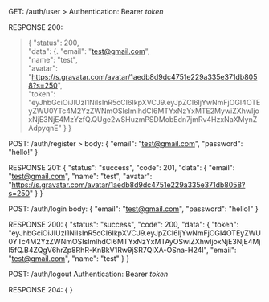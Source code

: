 
GET: /auth/user
      > Authentication: Bearer *token*
      
RESPONSE 200:
> {
    "status": 200,  
    "data": {. 
        "email": "test@gmail.com",  
        "name": "test",  
        "avatar": "https://s.gravatar.com/avatar/1aedb8d9dc4751e229a335e371db8058?s=250",  
        "token": "eyJhbGciOiJIUzI1NiIsInR5cCI6IkpXVCJ9.eyJpZCI6IjYwNmFjOGI4OTEyZWU0YTc4M2YzZWNmOSIsImlhdCI6MTYxNzYxMTE2MywiZXhwIjoxNjE3NjE4MzYzfQ.QUge2wSHuzmPSDMobEdn7jmRv4HzxNaXMynZAdpyqnE" 
    }
}


POST: /auth/register 
      > body: { 
          "email": "test@gmail.com",
          "password": "hello!"
      }
      
RESPONSE 201: 
      {
          "status": "success",
          "code": 201,
          "data": {
              "email": "test@gmail.com",
              "name": "test",
              "avatar": "https://s.gravatar.com/avatar/1aedb8d9dc4751e229a335e371db8058?s=250"
          }
      }

POST: /auth/login
      body: {
          "email": "test@gmail.com",
          "password": "hello!"
      }
      
RESPONSE 200: 
    {
        "status": "success",
        "code": 200,
        "data": {
            "token": "eyJhbGciOiJIUzI1NiIsInR5cCI6IkpXVCJ9.eyJpZCI6IjYwNmFjOGI4OTEyZWU0YTc4M2YzZWNmOSIsImlhdCI6MTYxNzYxMTAyOSwiZXhwIjoxNjE3NjE4MjI5fQ.B4ZQgV6hrZp8RhR-KnBkV1Rw9jSR7QIXA-OSna-H24I",
            "email": "test@gmail.com",
            "name": "test"
        }
    }
    
    
POST: /auth/logout
      Authentication: Bearer *token*
      
RESPONSE 204: 
    {
    }
